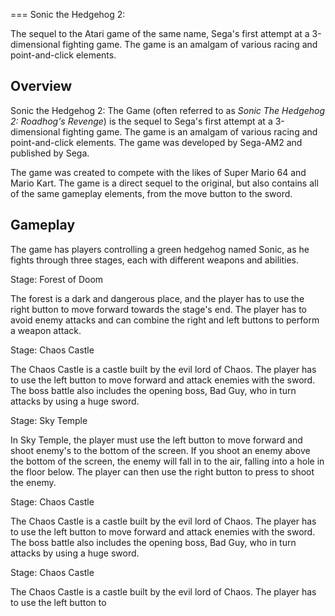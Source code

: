 
===
Sonic the Hedgehog 2:

The sequel to the Atari game of the same name, Sega's first attempt at a 3-dimensional fighting game. The game is an amalgam of various racing and point-and-click elements.

## Overview

Sonic the Hedgehog 2: The Game (often referred to as _Sonic The Hedgehog 2: Roadhog's Revenge_) is the sequel to Sega's first attempt at a 3-dimensional fighting game. The game is an amalgam of various racing and point-and-click elements. The game was developed by Sega-AM2 and published by Sega.

The game was created to compete with the likes of Super Mario 64 and Mario Kart. The game is a direct sequel to the original, but also contains all of the same gameplay elements, from the move button to the sword.

## Gameplay

The game has players controlling a green hedgehog named Sonic, as he fights through three stages, each with different weapons and abilities.

Stage: Forest of Doom

The forest is a dark and dangerous place, and the player has to use the right button to move forward towards the stage's end. The player has to avoid enemy attacks and can combine the right and left buttons to perform a weapon attack.

Stage: Chaos Castle

The Chaos Castle is a castle built by the evil lord of Chaos. The player has to use the left button to move forward and attack enemies with the sword. The boss battle also includes the opening boss, Bad Guy, who in turn attacks by using a huge sword.

Stage: Sky Temple

In Sky Temple, the player must use the left button to move forward and shoot enemy's to the bottom of the screen. If you shoot an enemy above the bottom of the screen, the enemy will fall in to the air, falling into a hole in the floor below. The player can then use the right button to press to shoot the enemy.

Stage: Chaos Castle

The Chaos Castle is a castle built by the evil lord of Chaos. The player has to use the left button to move forward and attack enemies with the sword. The boss battle also includes the opening boss, Bad Guy, who in turn attacks by using a huge sword.

Stage: Chaos Castle

The Chaos Castle is a castle built by the evil lord of Chaos. The player has to use the left button to
